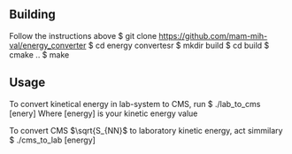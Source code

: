 ## Building 
Follow the instructions above
    $ git clone https://github.com/mam-mih-val/energy_converter
    $ cd energy convertesr
    $ mkdir build
    $ cd build
    $ cmake ..
    $ make
    
## Usage
To convert kinetical energy in lab-system to CMS, run
    $ ./lab_to_cms [enery]
Where [energy] is your kinetic energy value

To convert CMS  $\sqrt{S_{NN}$ to laboratory kinetic energy, act simmilary
    $ ./cms_to_lab [energy]
